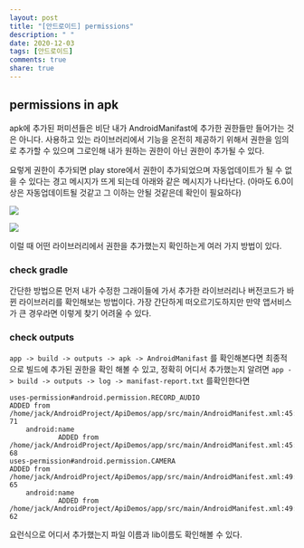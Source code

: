 ```yaml
---
layout: post
title: "[안드로이드] permissions"
description: " "
date: 2020-12-03
tags: [안드로이드]
comments: true
share: true
---
```



## permissions in apk

apk에 추가된 퍼미션들은 비단 내가 AndroidManifast에 추가한 권한들만 들어가는 것은 아니다. 사용하고 있는 라이브러리에서 기능을 온전히 제공하기 위해서 권한을 임의로 추가할 수 있으며 그로인해 내가 원하는 권한이 아닌 권한이 추가될 수 있다.

요렇게 권한이 추가되면 play store에서 권한이 추가되었으며 자동업데이트가 될 수 없을 수 있다는 경고 메시지가 뜨게 되는데 아래와 같은 메시지가 나타난다.
(아마도 6.0이상은 자동업데이트될 것같고 그 이하는 안될 것같은데 확인이 필요하다)

![](https://github.com/colinch4/colinch4.github.io/blob/master/_posts/2020/android-2/android/images/permissions_in_apk_1.png?raw=true)

![](https://github.com/colinch4/colinch4.github.io/blob/master/_posts/2020/android-2/android/images/permissions_in_apk_2.png?raw=true)

이럴 때 어떤 라이브러리에서 권한을 추가했는지 확인하는게 여러 가지 방법이 있다.

### check gradle

간단한 방법으론 먼저 내가 수정한 그래이들에 가서 추가한 라이브러리나 버전코드가 바뀐 라이브러리를 확인해보는 방법이다. 가장 간단하게 떠오르기도하지만 만약 앱서비스가 큰 경우라면 이렇게 찾기 어려울 수 있다.


### check outputs

```app -> build -> outputs -> apk -> AndroidManifast``` 를 확인해본다면 최종적으로 빌드에 추가된 권한을 확인 해볼 수 있고, 정확히 어디서 추가했는지 알려면 ```app -> build -> outputs -> log -> manifast-report.txt``` 를확인한다면

```
uses-permission#android.permission.RECORD_AUDIO
ADDED from /home/jack/AndroidProject/ApiDemos/app/src/main/AndroidManifest.xml:45:5-71
    android:name
            ADDED from /home/jack/AndroidProject/ApiDemos/app/src/main/AndroidManifest.xml:45:22-68
uses-permission#android.permission.CAMERA
ADDED from /home/jack/AndroidProject/ApiDemos/app/src/main/AndroidManifest.xml:49:5-65
    android:name
            ADDED from /home/jack/AndroidProject/ApiDemos/app/src/main/AndroidManifest.xml:49:22-62
```

요런식으로 어디서 추가했는지 파일 이름과 lib이름도 확인해볼 수 있다.

